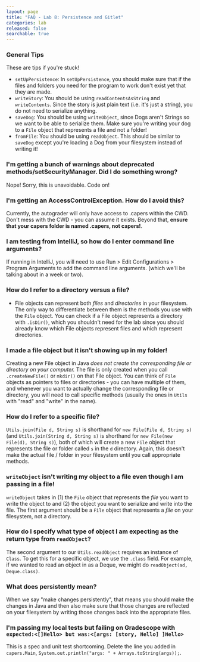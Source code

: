 ```yaml
---
layout: page
title: "FAQ - Lab 8: Persistence and Gitlet"
categories: lab
released: false
searchable: true
---
```


### General Tips

These are tips if you're stuck!

* `setUpPersistence`: In `setUpPersistence`, you should make sure that if the
  files and folders you need for the program to work don't exist yet that they are made.
* `writeStory`: You should be using `readContentsAsString` and `writeContents`.
  Since the story is just plain text (i.e. it's just a string), you do not need
  to serialize anything.
* `saveDog`: You should be using `writeObject`, since Dogs aren't Strings so we
  want to be able to serialize them. Make sure you're writing your dog to a
  `File` object that represents a file and not a folder!
* `fromFile`: You should be using `readObject`. This should be similar to
  `saveDog` except you're loading a Dog from your filesystem instead of writing
  it!
  
### I'm getting a bunch of warnings about deprecated methods/setSecurityManager. Did I do something wrong?
Nope! Sorry, this is unavoidable. Code on! 
  
### I'm getting an AccessControlException. How do I avoid this?
Currently, the autograder will only have access to .capers within the CWD. Don't mess with the CWD - you can assume it exists.
Beyond that, **ensure that your capers folder is named .capers, not capers!**.

### I am testing from IntelliJ, so how do I enter command line arguments?

If running in IntelliJ, you will need to use Run > Edit Configurations >
Program Arguments to add the command line arguments. (which we'll be talking
about in a week or two).

### How do I refer to a directory versus a file?

* File objects can represent both *files* and *directories* in your filesystem.
The only way to differentiate between them is the methods you use with the
`File` object. You can check if a File object represents a directory with
`.isDir()`, which you shouldn't need for the lab since you should already know
which File objects represent files and which represent directories.

### I made a file object but it isn't showing up in my folder!

Creating a new File object in Java *does not create the corresponding file or
directory on your computer.* The file is only created when you call
`.createNewFile()` or `mkdir()` on that File object. You can think of `File`
objects as pointers to files or directories - you can have multiple of them,
and whenever you want to actually change the corresponding file or directory,
you will need to call specific methods (usually the ones in `Utils` with "read"
and "write" in the name).

### How do I refer to a specific file?

`Utils.join(File d, String s)` is shorthand for `new File(File d, String s)`
(and `Utils.join(String d, String s)` is shorthand for
`new File(new File(d), String s)`), both of which will create a new `File`
object that represents the file or folder called `s` in the `d` directory.
Again, this doesn't make the actual file / folder in your filesystem until you
call appropriate methods.

### `writeObject` isn't writing my object to a file even though I am passing in a file!

`writeObject` takes in (1) the `File` object that represents
the *file* you want to write the object to and (2) the object you want to
serialize and write into the file. The first argument should be a `File`
object that represents a *file* on your filesystem, not a directory.

### How do I specify what type of object I am expecting as the return type from `readObject`?

The second argument to our `Utils.readObject` requires an instance of
`Class`. To get this for a specific object, we use the `.class` field. For
example, if we wanted to read an object in as a Deque, we might do
`readObject(ad, Deque.class)`.

### What does persistently mean?

When we say "make changes persistently", that means you should make the changes
in Java and then also make sure that those changes are reflected on your
filesystem by writing those changes back into the appropriate files.

### I'm passing my local tests but failing on Gradescope with `expected:<[]Hello> but was:<[args: [story, Hello] ]Hello>`

This is a spec and unit test shortcoming. Delete the line you added in `capers.Main`,
`System.out.println("args: " + Arrays.toString(args));`.
